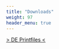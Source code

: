 ```yaml
---
title: "Downloads"
weight: 97
header_menu: true
---
```


[> DE Printfiles <](https://bit.ly/geisterspiel)

